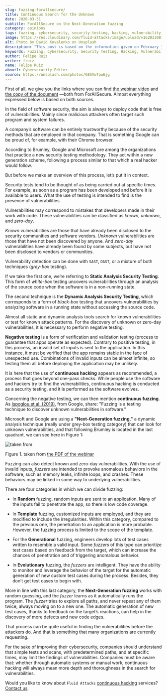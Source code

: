 ```yaml
---
slug: fuzzing-forallsecure/
title: Continuous Search for the Unknown
date: 2020-03-31
subtitle: ForAllSecure on the Next-Generation fuzzing
category: opinions
tags: fuzzing, cybersecurity, security-testing, hacking, vulnerability, business
image: https://res.cloudinary.com/fluid-attacks/image/upload/v1620330878/blog/fuzzing-forallsecure/cover_vfq8ht.webp
alt: Photo by David Kovalenko on Unsplash
description: "This post is based on the information given on February 11th by Brumley (ForAllSecure) in his webinar 'Continuous Fuzzing: The Trending Security Technique.'"
keywords: Fuzzing, Cybersecurity, Security Testing, Hacking, Vulnerability, Business, Pentesting, Ethical Hacking
author: Felipe Ruiz
writer: fruiz
name: Felipe Ruiz
about1: Cybersecurity Editor
source: https://unsplash.com/photos/G85VuTpw6jg
---
```


First of all, we give you the links where you can find [the webinar
video](https://www.brighttalk.com/webcast/17668/385891/continuous-fuzzing-the-trending-security-technique)
and [the copy of the
document](https://go.forallsecure.com/hubfs/Content/Whitepapers/FY19%20WP%20What%20is%20NGF%20v5.0.pdf)
—both from ForAllSecure. Almost everything expressed below is based on
both sources.

In the field of software security, the aim is always to deploy code that
is free of vulnerabilities. Mainly since malicious attackers often
target such program and system failures.

A company’s software can be entirely trustworthy because of the security
methods that are employed in that company. That is something Google can
be proud of, for example, with their Chrome browser.

According to Brumley, Google and Microsoft are among the organizations
that practice a new security testing methodology. They act within a new
generation scheme, following a process similar to that which a real
hacker would follow.

But before we make an overview of this process, let’s put it in context.

Security tests tend to be thought of as being carried out at specific
times. For example, as soon as a program has been developed and before
it is available to users. What the use of testing is intended to find is
the presence of vulnerabilities.

Vulnerabilities may correspond to mistakes that developers made in their
work with code. These vulnerabilities can be classified as *known*,
*unknown*, and *zero-day*.

*Known* vulnerabilities are those that have already been disclosed to
the security communities and software vendors. *Unknown* vulnerabilities
are those that have not been discovered by anyone. And *zero-day*
vulnerabilities have already been found by some subjects, but have not
been disclosed to vendors or communities.

Vulnerability detection can be done with `SAST`, `DAST`, or a mixture of
both techniques (*grey-box* testing).

If we take the first one, we’re referring to **Static Analysis Security
Testing**. This form of *white-box* testing uncovers vulnerabilities
through an analysis of the source code when the software is in a
non-running state.

The second technique is the **Dynamic Analysis Security Testing**, which
corresponds to a form of *black-box* testing that uncovers
vulnerabilities by analyzing software in a running state without
accessing the source code.

Almost all static and dynamic analysis tools search for known
vulnerabilities or test for known attack patterns. For the discovery of
unknown or zero-day vulnerabilities, it is necessary to perform negative
testing.

**Negative testing** is a form of verification and validation testing
(process to guarantee that apps operate as expected). Contrary to
positive testing, in this process, an invalid set of inputs is sent to
the application. In this instance, it must be verified that the app
remains stable in the face of unexpected use. Combinations of invalid
inputs can be almost infinite, so testing them all before deploying the
application may be unlikely.

It is here that the use of **continuous hacking** appears as
recommended, a process that goes beyond one-pass checks. While people
use the software and hackers try to find the vulnerabilities, continuous
hacking is conducted as a security testing, and it is performed as the
software evolves.

Concerning the negative testing, we can then mention **continuous
fuzzing**. As [Ispoglou et al.
(2019)](https://nebelwelt.net/files/20SEC.pdf), from Google, share:
"Fuzzing is a testing technique to discover unknown vulnerabilities in
software."

Microsoft and Google are using a **"Next-Generation fuzzing,"** a
dynamic analysis technique (really under grey-box testing category) that
can look for unknown vulnerabilities, and that following Brumley is
located in the last quadrant, we can see here in Figure 1:

<div class="imgblock">

![taken from ](https://res.cloudinary.com/fluid-attacks/image/upload/v1620330877/blog/fuzzing-forallsecure/corners_rlubyg.webp)

<div class="title">

Figure 1. taken from [the PDF of the
webinar](http://public2.brighttalk.com/resource/core/253964/2019---isaca-presentation-v21-brighttalk_558794.pdf)

</div>

</div>

Fuzzing can also detect known and zero-day vulnerabilities. With the use
of invalid inputs, *fuzzers* are intended to provoke anomalous behaviors
in the software, such as memory leaks, infinite loops, and crashes.
These behaviors may be linked in some way to underlying vulnerabilities.

There are four categories in which we can divide fuzzing:

- In **Random** fuzzing, random inputs are sent to an application.
  Many of the inputs fail to penetrate the app, so there is low code
  coverage.

- In **Template** fuzzing, customized inputs are employed, and they
  are modified to include the irregularities. Within this category,
  compared to the previous one, the penetration to an application is
  more probable. However, the fuzzing process is limited to the scope
  of the template.

- For the **Generational** fuzzing, engineers develop lots of test
  cases written to resemble a valid input. Some *fuzzers* of this type
  can prioritize test cases based on feedback from the target, which
  can increase the chances of penetration and of triggering anomalous
  behavior.

- In **Evolutionary** fuzzing, the *fuzzers* are intelligent. They
  have the ability to monitor and leverage the behavior of the target
  for the automatic generation of new custom test cases during the
  process. Besides, they don’t get test cases to begin with.

More in line with this last category, the **Next-Generation fuzzing**
works with random guessing, and the *fuzzer* learns as it automatically
runs the program. The *fuzzer* tries to explore all paths, and never
repeat any of them twice, always moving on to a new one. The automatic
generation of new test cases, thanks to feedback on the target’s
reactions, can help in the discovery of more defects and new code edges.

That process can be quite useful in finding the vulnerabilities before
the attackers do. And that is something that many organizations are
currently requesting.

For the sake of improving their cybersecurity, companies should
understand that simple tests and scans, with predetermined paths, and at
specific times, may limit the findings of vulnerabilities. Companies
must be aware that: whether through automatic systems or manual work,
continuous hacking will always mean more depth and thoroughness in the
search for vulnerabilities.

Would you like to know about `Fluid Attacks` [continuous
hacking](../../services/continuous-hacking/) services? [Contact
us](../../contact-us/).
